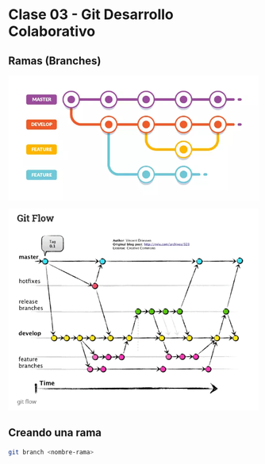 # Clase 03 - Git Desarrollo Colaborativo

## Ramas (Branches)

![Estructuras-ramas](_ref/basica.png)

![alt text](_ref/avanzada.png)

## Creando una rama
```sh
git branch <nombre-rama>
```

